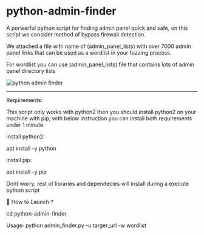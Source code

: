 # python-admin-finder
A porwerful python script for finding admin panel quick and safe, on this script we consider method of bypass firewall detection.

We attached a file with name of (admin_panel_lists) with over 7000 admin panel links that can be used as a wordlist in your fuzzing process.

For wordlist you can use (admin_panel_lists) file that contains lots of admin panel directory lists

<img src="https://github.com/p3ym4nmhp/python-admin-finder/assets/161972215/3622a097-e8b6-42b5-a688-31115fa387e8" alt="python admin finder">

-------------------------------
Requirements:

This script only works with python2 then you should install python2 on your machine with pip, with below instruction you can install both requirements under 1 minute

install python2:

apt install -y python

install pip:

apt install -y pip

Dont worry, rest of libraries and dependecies will install during a execute python script

 📌 How to Launch ?

 cd python-admin-finder
 
 Usage: python admin_finder.py -u targer_url -w wordlist
